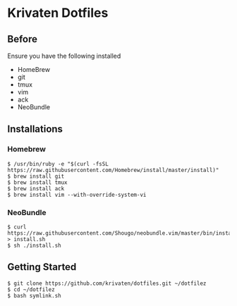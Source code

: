# Krivaten Dotfiles

## Before
Ensure you have the following installed

- HomeBrew
- git
- tmux
- vim
- ack
- NeoBundle

## Installations
### Homebrew
```
$ /usr/bin/ruby -e "$(curl -fsSL https://raw.githubusercontent.com/Homebrew/install/master/install)"
$ brew install git
$ brew install tmux
$ brew install ack
$ brew install vim --with-override-system-vi
```

### NeoBundle
```
$ curl https://raw.githubusercontent.com/Shougo/neobundle.vim/master/bin/install.sh > install.sh
$ sh ./install.sh
```

## Getting Started
```
$ git clone https://github.com/krivaten/dotfiles.git ~/dotfilez
$ cd ~/dotfilez
$ bash symlink.sh
```
